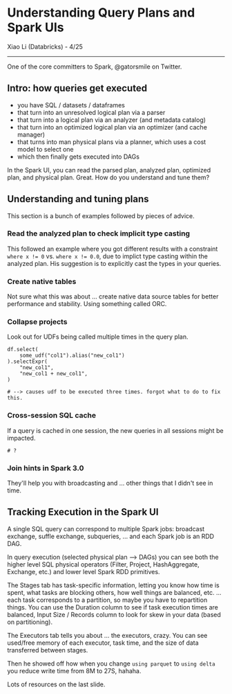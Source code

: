 # Understanding Query Plans and Spark UIs

Xiao Li (Databricks) - 4/25
___

One of the core committers to Spark, @gatorsmile on Twitter.

## Intro: how queries get executed

* you have SQL / datasets / dataframes
* that turn into an unresolved logical plan via a parser
* that turn into a logical plan via an analyzer (and metadata catalog)
* that turn into an optimized logical plan via an optimizer (and cache manager)
* that turns into man physical plans via a planner, which uses a cost model to select one
* which then finally gets executed into DAGs

In the Spark UI, you can read the parsed plan, analyzed plan, optimized plan, and physical plan. Great. How do you understand and tune them?

## Understanding and tuning plans

This section is a bunch of examples followed by pieces of advice.

### Read the analyzed plan to check implicit type casting

This followed an example where you got different results with a constraint `where x != 0` vs. `where x != 0.0`, due to implict type casting within the analyzed plan. His suggestion is to explicitly cast the types in your queries.

### Create native tables 

Not sure what this was about … create native data source tables for better performance and stability. Using something called ORC.

### Collapse projects

Look out for UDFs being called multiple times in the query plan.

```
df.select(
    some_udf("col1").alias("new_col1")
).selectExpr(
    "new_col1",
    "new_col1 + new_col1",
)

# --> causes udf to be executed three times. forgot what to do to fix this.
```

### Cross-session SQL cache

If a query is cached in one session, the new queries in all sessions might be impacted.

```
# ?
```

### Join hints in Spark 3.0

They'll help you with broadcasting and … other things that I didn't see in time.

## Tracking Execution in the Spark UI

A single SQL query can correspond to multiple Spark jobs: broadcast exchange, suffle exchange, subqueries, … and each Spark job is an RDD DAG.

In query execution (selected physical plan —> DAGs) you can see both the higher level SQL physical operators (Filter, Project, HashAggregate, Exchange, etc.) and lower level Spark RDD primitives.

The Stages tab has task-specific information, letting you know how time is spent, what tasks are blocking others, how well things are balanced, etc. … each task corresponds to a partition, so maybe you have to repartition things. You can use the Duration column to see if task execution times are balanced, Input Size / Records column to look for skew in your data (based on partitioning).

The Executors tab tells you about … the executors, crazy. You can see used/free memory of each executor, task time, and the size of data transferred between stages.

Then he showed off how when you change `using parquet` to `using delta` you reduce write time from 8M to 27S, hahaha.

Lots of resources on the last slide.

